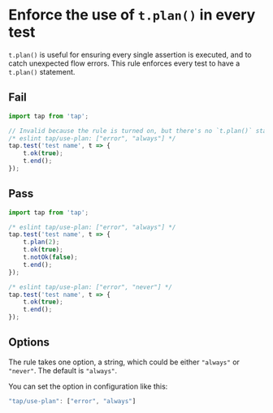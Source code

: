 # Enforce the use of `t.plan()` in every test

`t.plan()` is useful for ensuring every single assertion is executed, and to catch unexpected flow errors. This rule enforces every test to have a `t.plan()` statement.

## Fail

```js
import tap from 'tap';

// Invalid because the rule is turned on, but there's no `t.plan()` statement.
/* eslint tap/use-plan: ["error", "always"] */
tap.test('test name', t => {
	t.ok(true);
	t.end();
});
```


## Pass

```js
import tap from 'tap';

/* eslint tap/use-plan: ["error", "always"] */
tap.test('test name', t => {
    t.plan(2);
	t.ok(true);
	t.notOk(false);
	t.end();
});

/* eslint tap/use-plan: ["error", "never"] */
tap.test('test name', t => {
	t.ok(true);
	t.end();
});
```

## Options

The rule takes one option, a string, which could be either `"always"` or `"never"`. The default is `"always"`.

You can set the option in configuration like this:

```js
"tap/use-plan": ["error", "always"]
```
